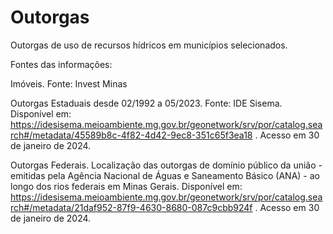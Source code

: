 # Outorgas
Outorgas de uso de recursos hídricos em municípios selecionados.

Fontes das informações:  


Imóveis. Fonte: Invest Minas
 
 
Outorgas Estaduais desde 02/1992 a 05/2023. Fonte: IDE Sisema. Disponível em: https://idesisema.meioambiente.mg.gov.br/geonetwork/srv/por/catalog.search#/metadata/45589b8c-4f82-4d42-9ec8-351c65f3ea18 . Acesso em 30 de janeiro de 2024.   


Outorgas Federais. Localização das outorgas de domínio público da união - emitidas pela Agência Nacional de Águas e Saneamento Básico (ANA) - ao longo dos rios federais em Minas Gerais. Disponível em: https://idesisema.meioambiente.mg.gov.br/geonetwork/srv/por/catalog.search#/metadata/21daf952-87f9-4630-8680-087c9cbb924f . Acesso em 30 de janeiro de 2024. 
